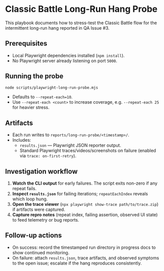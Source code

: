 # Classic Battle Long-Run Hang Probe

This playbook documents how to stress-test the Classic Battle flow for the intermittent long-run hang reported in QA Issue #3.

## Prerequisites
- Local Playwright dependencies installed (`npm install`).
- No Playwright server already listening on port `5000`.

## Running the probe
```bash
node scripts/playwright-long-run-probe.mjs
```
- Defaults to `--repeat-each=10`.
- Use `--repeat-each <count>` to increase coverage, e.g. `--repeat-each 25` for heavier stress.

## Artifacts
- Each run writes to `reports/long-run-probe/<timestamp>/`.
- Includes:
  - `results.json` — Playwright JSON reporter output.
  - Standard Playwright traces/videos/screenshots on failure (enabled via `trace: on-first-retry`).

## Investigation workflow
1. **Watch the CLI output** for early failures. The script exits non-zero if any repeat fails.
2. **Inspect `results.json`** for failing iterations; `repeatEachIndex` reveals which loop hung.
3. **Open the trace viewer** (`npx playwright show-trace path/to/trace.zip`) if artifacts were captured.
4. **Capture repro notes** (repeat index, failing assertion, observed UI state) to feed telemetry or bug reports.

## Follow-up actions
- On success: record the timestamped run directory in progress docs to show continued monitoring.
- On failure: attach `results.json`, trace artifacts, and observed symptoms to the open issue; escalate if the hang reproduces consistently.
